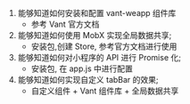 <!--
 * @Descripttion: 打开koroFileHeader查看配置 进行设置: https://github.com/OBKoro1/koro1FileHeader/wiki/%E9%85%8D%E7%BD%AE
 * @version: April 2021 (version 1.56)
 * @Author: ZhangKe
 * @Date: 2022-06-06 14:42:04
 * @LastEditors: ZhangKe
 * @LastEditTime: 2022-06-06 14:45:07
 * @FilePath: \22_微信小程序\116_小结.md
-->
1. 能够知道如何安装和配置 vant-weapp 组件库
   * 参考 Vant 官方文档
2. 能够知道如何使用 MobX 实现全局数据共享;
   * 安装包,创建 Store, 参考官方文档进行使用
3. 能够知道如何对小程序的 API 进行 Promise 化;
   * 安装包, 在 app.js 中进行配置
4. 能够知道如何实现自定义 tabBar 的效果;
   * 自定义组件 + Vant 组件库 + 全局数据共享